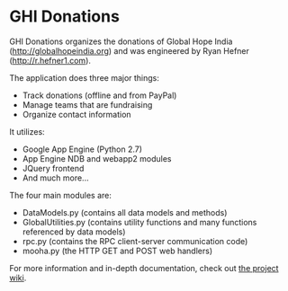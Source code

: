 GHI Donations
=============

GHI Donations organizes the donations of Global Hope India (http://globalhopeindia.org) and was engineered by Ryan Hefner (http://r.hefner1.com).

The application does three major things:
 - Track donations (offline and from PayPal)
 - Manage teams that are fundraising
 - Organize contact information

It utilizes:

 - Google App Engine (Python 2.7)
 - App Engine NDB and webapp2 modules
 - JQuery frontend
 - And much more...

The four main modules are:
 - DataModels.py (contains all data models and methods)
 - GlobalUtilities.py (contains utility functions and many functions referenced by data models)
 - rpc.py (contains the RPC client-server communication code)
 - mooha.py (the HTTP GET and POST web handlers)

For more information and in-depth documentation, check out [the project wiki](https://github.com/rhefner1/ghidonations/wiki).

